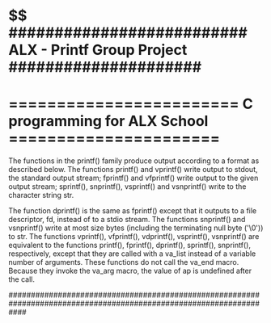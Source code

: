 $$$$$$$$$$$$$$$$$$$$$$$$$$$$$$$$$$$$$$$$$$$$$$$$$$$$$$$$$$$$$$$$$$$$$$$$$$
########################## ALX - Printf Group Project #####################
======================================================================
======================== C programming for ALX School ======================
========================================================================

The  functions  in  the printf() family produce output according to a format as described below.  The functions printf() and vprintf()
write output to stdout, the standard output stream; fprintf() and vfprintf() write output  to  the  given  output  stream;  sprintf(),
snprintf(), vsprintf() and vsnprintf() write to the character string str.

The function dprintf() is the same as fprintf() except that it outputs to a file descriptor, fd, instead of to a stdio stream.
The functions snprintf() and vsnprintf() write at most size bytes (including the terminating null byte ('\0')) to str.
The  functions  vprintf(),  vfprintf(),  vdprintf(),  vsprintf(),  vsnprintf()  are  equivalent  to the functions printf(), fprintf(),
dprintf(), sprintf(), snprintf(), respectively, except that they are called with a va_list instead of a variable number of  arguments.
These functions do not call the va_end macro.  Because they invoke the va_arg macro, the value of ap is undefined after the call.

####################################################################################################################
